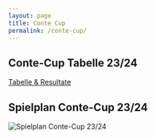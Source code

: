 ```yaml
---
layout: page
title: Conte Cup
permalink: /conte-cup/
---
```


## Conte-Cup Tabelle 23/24 
[Tabelle & Resultate](https://www.conte-hockey-cup.ch/liga-b/tabelle.html)

## Spielplan Conte-Cup 23/24
![Spielplan Conte-Cup 23/24](/assets/images/conte-cup/conte-cup-spielplan2324.jpg)
